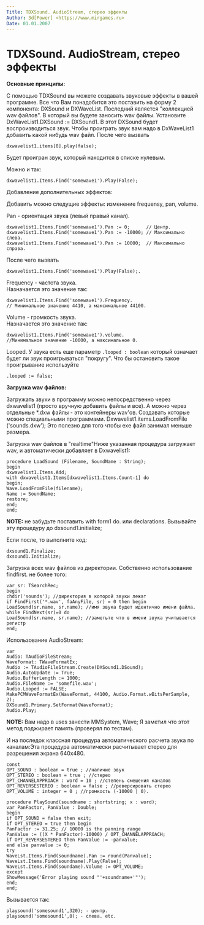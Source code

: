```yaml
---
Title: TDXSound. AudioStream, стерео эффекты
Author: 3d[Power] <https://www.mirgames.ru>
Date: 01.01.2007
---
```



TDXSound. AudioStream, стерео эффекты
=====================================

**Основные принципы:**

С помощью TDXSound вы можете создавать звуковые эффекты в вашей программе.
Все что Вам понадобится это поставить на форму 2 компонента: DXSound и
DXWaveList. Последний является "коллекцией wav файлов". В который вы
будете заносить wav файлы. Установите DxWaveList1.DXSound := DXSound1. В
этот DXSound будет воспроизводиться звук.
Чтобы проиграть звук вам надо в DxWaveList1 добавить какой нибудь wav
файл. После чего вызвать

    dxwavelist1.items[0].play(false);

Будет проигран звук, который находится в списке нулевым.

Можно и так:

    dxwavelist1.Items.Find('somewave1').Play(False);

Добавление дополнительных эффектов:

Добавить можно следущие эффекты: изменение frequensy, pan, volume.

Pan - ориентация звука (левый правый канал).

    dxwavelist1.Items.Find('somewave1').Pan := 0;      // Центр.
    dxwavelist1.Items.Find('somewave1').Pan := -10000; // Максимально слева.
    dxwavelist1.Items.Find('somewave1').Pan := 10000;  // Максимально справа.

После чего вызвать

    dxwavelist1.Items.Find('somewave1').Play(False);.

Frequency - частота звука.  
Назначается это значение так:

    dxwavelist1.Items.Find('somewave1').Frequency.
    // Минимальное значение 4410, а максимальное 44100.

Volume - громкость звука.  
Назначается это значение так:

    dxwavelist1.Items.Find('somewave1').volume.
    //Минимальное значение -10000, а максимальное 0.

Looped. У звука есть еще параметр `.looped : boolean` который означает
будет ли звук проигрываться "покругу". Что бы остановить такое
проигрывание используйте

    .looped := false;

**Загрузка wav файлов:**

Загружать звуки в программу можно непосредственно через dxwavelist1
(просто вручную добавить файлы и все).
А можно через отдельные \*.dxw файлы - это контейнеры wav'ов. Создавать
которые можно специальными программами. Dxwavelist1.items.LoadFromFile
('sounds.dxw'); Это полезно для того чтобы ехе файл занимал меньше
размера.

Загрузка wav файлов в "realtime"Ниже указанная процедура загружает
wav, и автоматически добавляет в Dxwavelist1:

    procedure LoadSound (Filename, SoundName : String);
    begin
    dxwavelist1.Items.Add;
    with dxwavelist1.Items[dxwavelist1.Items.Count-1] do
    begin;
    Wave.LoadFromFile(filename);
    Name := SoundName;
    restore;
    end;
    end;

**NOTE:** не забудьте поставить with form1 do. или declarations.
Вызывайте эту процедуру до dxsound1.initialize;

Если после, то выполните код:

    dxsound1.Finalize;
    dxsound1.Initialize;

Загрузка всех wav файлов из директории. Собственно использование
findfirst. не более того:

    var sr: TSearchRec;
    begin
    chdir('sounds'); //директория в которой звуки лежат
    if FindFirst('*.wav', faAnyFile, sr) = 0 then begin
    LoadSound(sr.name, sr.name); //имя звука будет идентично имени файла.
    while FindNext(sr)=0 do
    LoadSound(sr.name, sr.name); //заметьте что в имени звука учитывается регистр
    end;

Использование AudioStream:

    var
    Audio: TAudioFileStream;
    WaveFormat: TWaveFormatEx;
    Audio := TAudioFileStream.Create(DXSound1.DSound);
    Audio.AutoUpdate := True;
    Audio.BufferLength := 1000;
    Audio.FileName := 'somefile.wav';
    Audio.Looped := FALSE;
    MakePCMWaveFormatEx(WaveFormat, 44100, Audio.Format.wBitsPerSample, 2);
    DXSound1.Primary.SetFormat(WaveFormat);
    Audio.Play;

**NOTE:** Вам надо в uses занести MMSystem, Wave;
Я заметил что этот метод поджирает память (проверял по тестам).

И на последок классная процедура автоматического расчета звука по
каналам:Эта процедура автоматически расчитывает стерео для разрешения
экрана 640х480.

    const
    OPT_SOUND : boolean = true ; //наличие звук
    OPT_STEREO : boolean = true ; //стерео
    OPT_CHANNELAPPROACH : word = 10 ; //степень смешения каналов
    OPT_REVERSESTEREO : boolean = false ; //реверсировать стерео
    OPT_VOLUME : integer = 0 ; //громкость (-10000 | 0).
     
    procedure PlaySound(soundname : shortstring; x : word);
    var PanFactor, PanValue : Double;
    begin
    if OPT_SOUND = false then exit;
    if OPT_STEREO = true then begin
    PanFactor := 31.25; // 10000 is the panning range
    PanValue := ((X * PanFactor)-10000) / OPT_CHANNELAPPROACH;
    if OPT_REVERSESTEREO then PanValue := -panvalue;
    end else panvalue := 0;
    try
    WaveLst.Items.Find(soundname).Pan := round(Panvalue);
    WaveLst.Items.Find(soundname).Play(False);
    WaveLst.Items.Find(soundame).Volume := OPT_VOLUME;
    except
    ShowMessage('Error playing sound "'+soundname+'"');
    end;
    end;

Вызывается так:

    playsound('somesound1',320); - центр.
    playsound('somesound1',0); - слева. etc.

